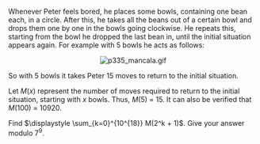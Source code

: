<p>Whenever Peter feels bored, he places some bowls, containing one bean each, in a circle. After this, he takes all the beans out of a certain bowl and drops them one by one in the bowls going clockwise. He repeats this, starting from the bowl he dropped the last bean in, until the initial situation appears again. For example with 5 bowls he acts as follows:</p>

<div align="center"><img src="project/images/p335_mancala.gif" class="dark_img" alt="p335_mancala.gif" /></div>

<p>So with 5 bowls it takes Peter 15 moves to return to the initial situation.</p>

<p>Let <var>M</var>(<var>x</var>) represent the number of moves required to return to the initial situation, starting with <var>x</var> bowls. Thus, <var>M</var>(5) = 15. It can also be verified that <var>M</var>(100) = 10920.</p>

<p>Find $\displaystyle \sum_{k=0}^{10^{18}} M(2^k + 1)$. Give your answer modulo 7<sup>9</sup>.</p>


